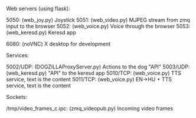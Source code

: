 Web servers (using flask):

5050: (web_joy.py)    Joystick
5051: (web_video.py)  MJPEG stream from zmq input to the browser
5052: (web_voice.py)  Voice through the browser
5053: (web_keresd.py) Keresd app

6080: (noVNC)         X desktop for development

Services:

5002/UDP: (DOGZILLAProxyServer.py)  Actions to the dog "API"
5003/UDP: (web_keresd.py)           "API" to the keresd app
5010/TCP: (web_voice.py)            TTS service, text is the content
5011/TCP: (web_voice.py)            EN->HU + TTS service, text is the content

Sockets:

/tmp/video_frames_c.ipc: (zmq_videopub.py)     Incoming video frames